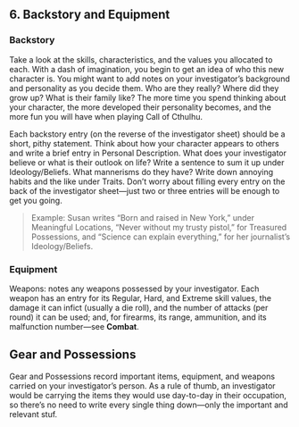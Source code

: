 ## 6. Backstory and Equipment
### Backstory
Take a look at the skills, characteristics, and the values you allocated to each. With a dash of imagination, you begin to get an idea of who this new character is. You might want to add notes on your investigator’s background and personality as you decide them. Who are they really? Where did they grow up? What is their family like? The more time you spend thinking about your character, the more developed their personality becomes, and the more fun you will have when playing Call of Cthulhu.

Each backstory entry (on the reverse of the investigator sheet) should be a short, pithy statement. Think about how your character appears to others and write a brief entry in Personal Description. What does your investigator believe or what is their outlook on life? Write a sentence to sum it up under Ideology/Beliefs. What mannerisms do they have? Write down annoying habits and the like under Traits. Don’t worry about filling every entry on the back of the investigator sheet—just two or three entries will be enough to get you going.

> Example: Susan writes “Born and raised in New York,” under Meaningful Locations, “Never without my trusty pistol,” for Treasured Possessions, and “Science can explain everything,” for her journalist’s Ideology/Beliefs.

### Equipment
Weapons: notes any weapons possessed by your investigator. 
Each weapon has an entry for its Regular, Hard, and 
Extreme skill values, the damage it can infict (usually a die roll), and the number of attacks (per round) it can be used; and, for firearms, its range, ammunition, and its malfunction number—see **Combat**.


## Gear and Possessions
 Gear and Possessions record important items, equipment, and weapons carried on your investigator’s person. As a rule of thumb, an investigator would be carrying the items they would use day-to-day in their occupation, so there’s no need to write every single thing down—only the important and relevant stuf. 